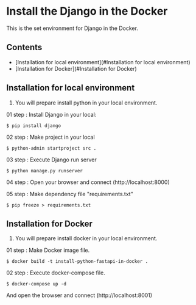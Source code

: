 # Install the Django in the Docker

This is the set environment for Django in the Docker.

## Contents

* [Installation for local environment](#Installation for local environment)
* [Installation for Docker](#Installation for Docker)


## Installation for local environment

1. You will prepare install python in your local environment.


01 step : Install Django in your local:

    $ pip install django 

02 step : Make project in your local

    $ python-admin startproject src .

03 step : Execute Django run server

    $ python manage.py runserver

04 step : Open your browser and connect (http://localhost:8000)

05 step : Make dependency file "requirements.txt"

    $ pip freeze > requirements.txt


## Installation for Docker

1. You will prepare install docker in your local environment.

01 step : Make Docker image file.

    $ docker build -t install-python-fastapi-in-docker . 

02 step : Execute docker-compose file.

    $ docker-compose up -d

And open the browser and connect (http://localhost:8001)